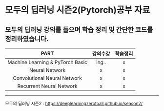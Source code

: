 # 모두의 딥러닝 시즌2(Pytorch)공부 자료

모두의 딥러닝 강의를 들으며 학습 정리 및 간단한 코드를 정리하였습니다.
---
|PART|강의수강|학습정리|
|:-:|:-:|:-:|
|Machine Learning & PyTorch Basic|ing..|x|
|Neural Network|x|x|
|Convolutional Neural Network|x|x|
|Recurrent Neural Network|x|x|

---
모두의 딥러닝 시즌2 : https://deeplearningzerotoall.github.io/season2/
